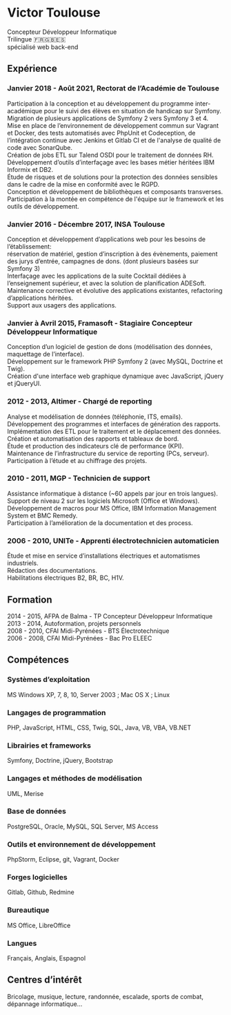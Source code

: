 # Victor Toulouse

Concepteur Développeur Informatique  
Trilingue 🇫🇷🇬🇧🇪🇸  
spécialisé web back-end  

## Expérience
### Janvier 2018 - Août 2021, Rectorat de l’Académie de Toulouse
Participation à la conception et au développement du programme inter-académique pour le suivi des élèves en situation de handicap sur Symfony.  
Migration de plusieurs applications de Symfony 2 vers Symfony 3 et 4.  
Mise en place de l’environnement de développement commun sur Vagrant et Docker, des tests automatisés avec PhpUnit et Codeception, de l’intégration continue avec Jenkins et Gitlab CI et de l'analyse de qualité de code avec SonarQube.  
Création de jobs ETL sur Talend OSDI pour le traitement de données RH.  
Développement d’outils d’interfaçage avec les bases métier héritées IBM Informix et DB2.  
Étude de risques et de solutions pour la protection des données sensibles dans le cadre de la mise en conformité avec le RGPD.  
Conception et développement de bibliothèques et composants transverses.  
Participation à la montée en compétence de l'équipe sur le framework et les outils de développement.  

### Janvier 2016 - Décembre 2017, INSA Toulouse
Conception et développement d’applications web pour les besoins de l’établissement:   
réservation de matériel, gestion d’inscription à des évènements, paiement des jurys d’entrée, campagnes de dons. (dont plusieurs basées sur Symfony 3)  
Interfaçage avec les applications de la suite Cocktail dédiées à l’enseignement supérieur, et avec la solution de planification ADESoft.  
Maintenance corrective et évolutive des applications existantes, refactoring d’applications héritées.  
Support aux usagers des applications.  

### Janvier à Avril 2015, Framasoft - Stagiaire Concepteur Développeur Informatique
Conception d’un logiciel de gestion de dons (modélisation des données, maquettage de l’interface).  
Développement sur le framework PHP Symfony 2 (avec MySQL, Doctrine et Twig).  
Création d'une interface web graphique dynamique avec JavaScript, jQuery et jQueryUI.  

### 2012 - 2013, Altimer - Chargé de reporting
Analyse et modélisation de données (téléphonie, ITS, emails).  
Développement des programmes et interfaces de génération des rapports.  
Implémentation des ETL pour le traitement et le déplacement des données.  
Création et automatisation des rapports et tableaux de bord.  
Étude et production des indicateurs clé de performance (KPI).  
Maintenance de l’infrastructure du service de reporting (PCs, serveur).  
Participation à l’étude et au chiffrage des projets.  

### 2010 - 2011, MGP - Technicien de support
Assistance informatique à distance (~60 appels par jour en trois langues).  
Support de niveau 2 sur les logiciels Microsoft (Office et Windows).  
Développement de macros pour MS Office, IBM Information Management System et BMC Remedy.  
Participation à l’amélioration de la documentation et des process.  

### 2006 - 2010, UNITe - Apprenti électrotechnicien automaticien
Étude et mise en service d’installations électriques et automatismes industriels.  
Rédaction des documentations.  
Habilitations électriques B2, BR, BC, H1V.  

## Formation
2014 - 2015, AFPA de Balma - TP Concepteur Développeur Informatique  
2013 - 2014, Autoformation, projets personnels  
2008 - 2010, CFAI Midi-Pyrénées - BTS Électrotechnique  
2006 - 2008, CFAI Midi-Pyrénées - Bac Pro ELEEC  

## Compétences
### Systèmes d’exploitation
MS Windows XP, 7, 8, 10, Server 2003 ; Mac OS X ; Linux
### Langages de programmation
PHP, JavaScript, HTML, CSS, Twig, SQL, Java, VB, VBA, VB.NET
### Librairies et frameworks
Symfony, Doctrine, jQuery, Bootstrap
### Langages et méthodes de modélisation
UML, Merise
### Base de données
PostgreSQL, Oracle, MySQL, SQL Server, MS Access
### Outils et environnement de développement
PhpStorm, Eclipse, git, Vagrant, Docker
### Forges logicielles
Gitlab, Github, Redmine
### Bureautique
MS Office, LibreOffice
### Langues
Français, Anglais, Espagnol

## Centres d’intérêt
Bricolage, musique, lecture, randonnée, escalade, sports de combat,  dépannage informatique...
